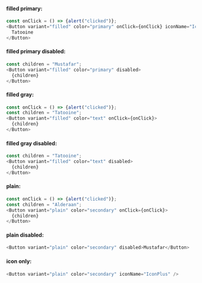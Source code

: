 #### filled primary:

```js
const onClick = () => {alert("clicked")};
<Button variant="filled" color="primary" onClick={onClick} iconName="IconPlus">
  Tatooine
</Button>
```

#### filled primary disabled:

```js
const children = "Mustafar";
<Button variant="filled" color="primary" disabled>
  {children}
</Button>
```


#### filled gray:

```js
const onClick = () => {alert("clicked")};
const children = "Tatooine";
<Button variant="filled" color="text" onClick={onClick}>
  {children}
</Button>
```

#### filled gray disabled:

```js
const children = "Tatooine";
<Button variant="filled" color="text" disabled>
  {children}
</Button>
```

#### plain:

```js
const onClick = () => {alert("clicked")};
const children = "Alderaan";
<Button variant="plain" color="secondary" onClick={onClick}>
  {children}
</Button>
```

#### plain disabled:

```js
<Button variant="plain" color="secondary" disabled>Mustafar</Button>
```

#### icon only:

```js
<Button variant="plain" color="secondary" iconName="IconPlus" />
```
